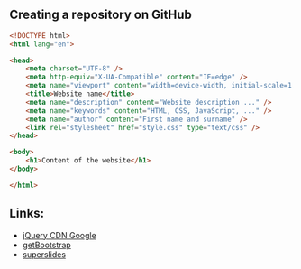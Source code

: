 ## Creating a repository on GitHub

```html
<!DOCTYPE html>
<html lang="en">

<head>
    <meta charset="UTF-8" />
    <meta http-equiv="X-UA-Compatible" content="IE=edge" />
    <meta name="viewport" content="width=device-width, initial-scale=1.0" />
    <title>Website name</title>
    <meta name="description" content="Website description ..." />
    <meta name="keywords" content="HTML, CSS, JavaScript, ..." />
    <meta name="author" content="First name and surname" />
    <link rel="stylesheet" href="style.css" type="text/css" />
</head>

<body>
    <h1>Content of the website</h1>
</body>

</html>
```

## Links:

- [jQuery CDN Google](https://www.w3schools.com/jquery/jquery_get_started.asp)
- [getBootstrap](https://getbootstrap.com/docs/5.3/getting-started/download/)
- [superslides](https://github.com/nicinabox/superslides)